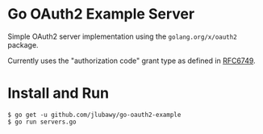 # Go OAuth2 Example Server

Simple OAuth2 server implementation using the ```golang.org/x/oauth2``` package.

Currently uses the "authorization code" grant type as defined in [RFC6749](https://tools.ietf.org/html/rfc6749).

# Install and Run

    $ go get -u github.com/jlubawy/go-oauth2-example
    $ go run servers.go

